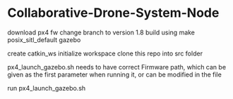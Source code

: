 # Collaborative-Drone-System-Node

download px4 fw
change branch to version 1.8
build using  make posix_sitl_default gazebo

create catkin_ws
initialize workspace
clone this repo into src folder

px4_launch_gazebo.sh needs to have correct Firmware path, which can be given as the first parameter when running it, or can be modified in the file

run px4_launch_gazebo.sh